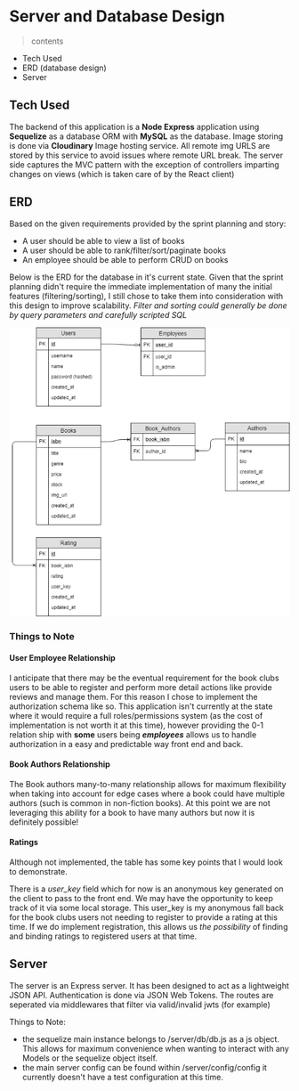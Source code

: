 # Server and Database Design

> contents
- Tech Used
- ERD (database design)
- Server

## Tech Used
The backend of this application is a **Node Express** application using **Sequelize** as a database ORM with **MySQL** as the database.
Image storing is done via **Cloudinary** Image hosting service. All remote img URLS are stored by this service to avoid issues where remote URL break. The server side captures the MVC pattern with the exception of controllers imparting changes on views (which is taken care of by the React client)

 ## ERD
Based on the given requirements provided by the sprint planning and story:
- A user should be able to view a list of books
- A user should be able to rank/filter/sort/paginate books
- An employee should be able to perform CRUD on books

Below is the ERD for the database in it's current state. Given that the sprint planning didn't require the immediate implementation of many the initial features (filtering/sorting), I still chose to take them into consideration with this design to improve scalability. *Filter and sorting could generally be done by query parameters and carefully scripted SQL*

![ERD](./assets/secondtreasures.png)

### Things to Note

#### User Employee Relationship

I anticipate that there may be the eventual requirement for the book clubs users to be able to register and perform more detail actions like provide reviews and manage them. For this reason I chose to implement the authorization schema like so. This application isn't currently at the state where it would require a full roles/permissions system (as the cost of implementation is not worth it at this time), however providing the 0-1 relation ship with **some** users being ***employees*** allows us to handle authorization in a easy and predictable way front end and back.

#### Book Authors Relationship

The Book authors many-to-many relationship allows for maximum flexibility when taking into account for edge cases where a book could have multiple authors (such is common in non-fiction books). At this point we are not leveraging this ability for a book to have many authors but now it is definitely possible!

#### Ratings

Although not implemented, the table has some key points that I would look to demonstrate.

There is a *user_key* field which for now is an anonymous key generated on the client to pass to the front end. We may have the opportunity to keep track of it via some local storage. This user_key is my anonymous fall back for the book clubs users not needing to register to provide a rating at this time. If we do implement registration, this allows us *the possibility* of finding and binding ratings to registered users at that time.

## Server

The server is an Express server. It has been designed to act as a lightweight JSON API. Authentication is done via JSON Web Tokens. The routes are seperated via middlewares that filter via valid/invalid jwts (for example)

Things to Note:
- the sequelize main instance belongs to /server/db/db.js as a js object. This allows for maximum convenience when wanting to interact with any Models or the sequelize object itself.
- the main server config can be found within /server/config/config it currently doesn't have a test configuration at this time.
